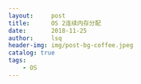 ```yaml
---
layout:     post
title:      OS 2连续内存分配        
date:       2018-11-25      
author:     lsq    
header-img: img/post-bg-coffee.jpeg
catalog: true
tags:
    - OS
---
```

